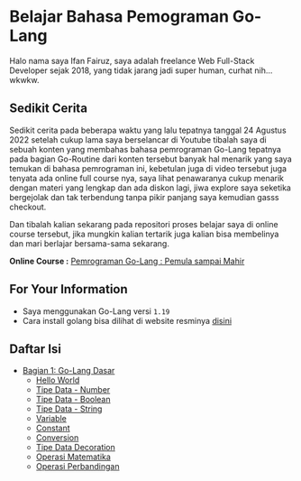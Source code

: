 # Belajar Bahasa Pemograman Go-Lang

Halo nama saya Ifan Fairuz, saya adalah freelance Web Full-Stack Developer sejak 2018, yang tidak jarang jadi super human, curhat nih... wkwkw.

## Sedikit Cerita

Sedikit cerita pada beberapa waktu yang lalu tepatnya tanggal 24 Agustus 2022 setelah cukup lama saya berselancar di Youtube tibalah saya di sebuah konten yang membahas bahasa pemrograman Go-Lang tepatnya pada bagian Go-Routine dari konten tersebut banyak hal menarik yang saya temukan di bahasa pemrograman ini, kebetulan juga di video tersebut juga tenyata ada online full course nya, saya lihat penawaranya cukup menarik dengan materi yang lengkap dan ada diskon lagi, jiwa explore saya seketika bergejolak dan tak terbendung tanpa pikir panjang saya kemudian gasss checkout.

Dan tibalah kalian sekarang pada repositori proses belajar saya di online course tersebut, jika mungkin kalian tertarik juga kalian bisa membelinya dan mari berlajar bersama-sama sekarang.

**Online Course :**
[Pemrograman Go-Lang : Pemula sampai Mahir](https://www.udemy.com/course/pemrograman-go-lang-pemula-sampai-mahir/)

## For Your Information

 - Saya menggunakan Go-Lang versi `1.19`
 - Cara install golang bisa dilihat di website resminya [disini](https://go.dev/doc/install)

## Daftar Isi

 - [Bagian 1: Go-Lang Dasar](https://github.com/ifanfairuz/golang-course/tree/main/Bagian%201:%20Go-Lang%20Dasar)
	 - [Hello World](https://github.com/ifanfairuz/golang-course/tree/main/Bagian%201:%20Go-Lang%20Dasar/1_helloworld)
	 - [Tipe Data - Number](https://github.com/ifanfairuz/golang-course/tree/main/Bagian%201:%20Go-Lang%20Dasar/2_typedata_number)
	 - [Tipe Data - Boolean](https://github.com/ifanfairuz/golang-course/tree/main/Bagian%201:%20Go-Lang%20Dasar/3_typedata_boolean)
	 - [Tipe Data - String](https://github.com/ifanfairuz/golang-course/tree/main/Bagian%201:%20Go-Lang%20Dasar/4_typedata_string)
	 - [Variable](https://github.com/ifanfairuz/golang-course/tree/main/Bagian%201:%20Go-Lang%20Dasar/5_variable)
	 - [Constant](https://github.com/ifanfairuz/golang-course/tree/main/Bagian%201:%20Go-Lang%20Dasar/6_constant)
	 - [Conversion](https://github.com/ifanfairuz/golang-course/tree/main/Bagian%201:%20Go-Lang%20Dasar/7_conversion)
	 - [Tipe Data Decoration](https://github.com/ifanfairuz/golang-course/tree/main/Bagian%201:%20Go-Lang%20Dasar/8_typedata_decoration)
	 - [Operasi Matematika](https://github.com/ifanfairuz/golang-course/tree/main/Bagian%201:%20Go-Lang%20Dasar/9_math_operation)
	 - [Operasi Perbandingan](https://github.com/ifanfairuz/golang-course/tree/main/Bagian%201:%20Go-Lang%20Dasar/10_comparation_operation)